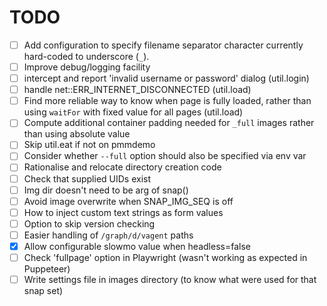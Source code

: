 # TODO

- [ ] Add configuration to specify filename separator character currently hard-coded to underscore (`_`).
- [ ] Improve debug/logging facility
- [ ] intercept and report 'invalid username or password' dialog (util.login)
- [ ] handle net::ERR_INTERNET_DISCONNECTED (util.load)
- [ ] Find more reliable way to know when page is fully loaded, rather than using `waitFor` with fixed value for all pages (util.load)
- [ ] Compute additional container padding needed for `_full` images rather than using absolute value
- [ ] Skip util.eat if not on pmmdemo
- [ ] Consider whether `--full` option should also be specified via env var
- [ ] Rationalise and relocate directory creation code
- [ ] Check that supplied UIDs exist
- [ ] Img dir doesn't need to be arg of snap()
- [ ] Avoid image overwrite when SNAP_IMG_SEQ is off
- [ ] How to inject custom text strings as form values
- [ ] Option to skip version checking
- [ ] Easier handling of `/graph/d/vagent` paths
- [x] Allow configurable slowmo value when headless=false
- [ ] Check 'fullpage' option in Playwright (wasn't working as expected in Puppeteer)
- [ ] Write settings file in images directory (to know what were used for that snap set)
